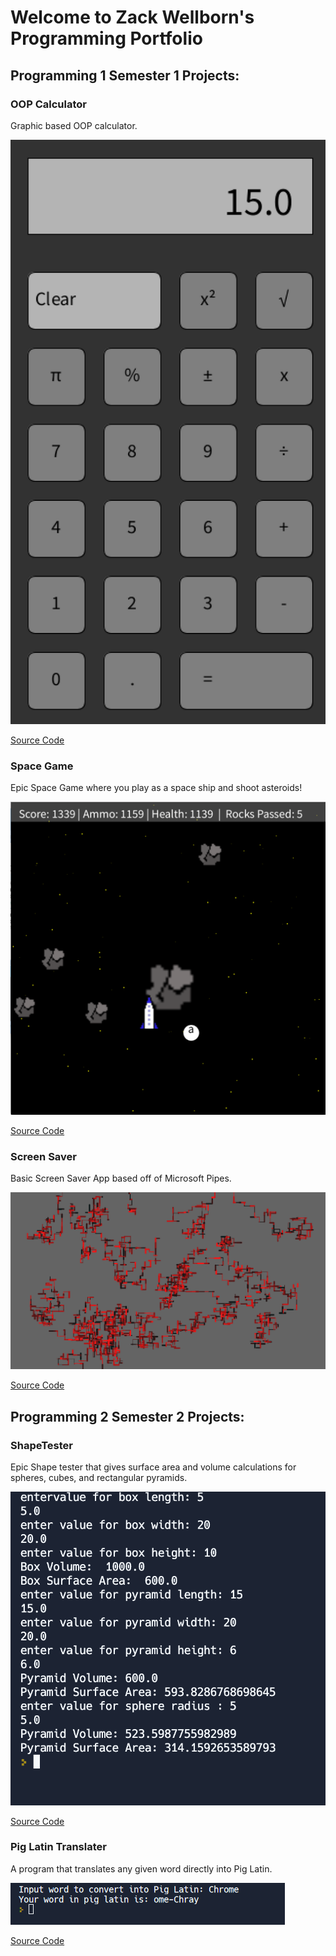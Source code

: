 # Welcome to Zack Wellborn's Programming Portfolio

## Programming 1 Semester 1 Projects:

### OOP Calculator
Graphic based OOP calculator. 

![Running Calculator](https://github.com/ZackWellborn/A2ProgrammingPortfolio/blob/main/Images/Calculator.png)

[Source Code](https://github.com/ZackWellborn/A2ProgrammingPortfolio/tree/main/src/Calculator)

### Space Game

Epic Space Game where you play as a space ship and shoot asteroids!

![Running SpaceGame](https://github.com/ZackWellborn/A2ProgrammingPortfolio/blob/main/Images/Space%20Game.png)

[Source Code](https://github.com/ZackWellborn/A2ProgrammingPortfolio/tree/main/src/SpaceGame)

### Screen Saver

Basic Screen Saver App based off of Microsoft Pipes. 

![Running ScreenSaver](https://github.com/ZackWellborn/A2ProgrammingPortfolio/blob/main/Images/ScreenSaver.png)

[Source Code](https://github.com/ZackWellborn/A2ProgrammingPortfolio/tree/main/src/ScreenSaver)

## Programming 2 Semester 2 Projects:

### ShapeTester

Epic Shape tester that gives surface area and volume calculations for spheres, cubes, and rectangular pyramids. 

![Running ShapeTester](https://github.com/ZackWellborn/A2ProgrammingPortfolio/blob/main/Images/ShapeTester.png)

[Source Code](https://github.com/ZackWellborn/A2ProgrammingPortfolio/tree/main/src/ShapeTester)

### Pig Latin Translater
A program that translates any given word directly into Pig Latin. 

![Running Pig Latin Translater](https://github.com/ZackWellborn/A2ProgrammingPortfolio/blob/main/Images/PigLatinScreenshot.png)

[Source Code](https://github.com/ZackWellborn/A2ProgrammingPortfolio/tree/main/src/PigLatinConverter)

